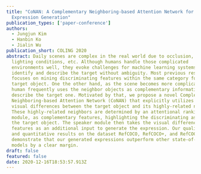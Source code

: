 ```yaml
---
title: "CoNAN: A Complementary Neighboring-based Attention Network for Referring
  Expression Generation"
publication_types: ['paper-conference']
authors:
  - Jungjun Kim
  - Hanbin Ko
  - Jialin Wu
publication_short: COLING 2020
abstract: Daily scenes are complex in the real world due to occlusion, undesired
  lighting conditions, etc. Although humans handle those complicated
  environments well, they evoke challenges for machine learning systems to
  identify and describe the target without ambiguity. Most previous research
  focuses on mining discriminating features within the same category for the
  target object. One the other hand, as the scene becomes more complicated,
  human frequently uses the neighbor objects as complementary information to
  describe the target one. Motivated by that, we propose a novel Complementary
  Neighboring-based Attention Network (CoNAN) that explicitly utilizes the
  visual differences between the target object and its highly-related neighbors.
  These highly-related neighbors are determined by an attentional ranking
  module, as complementary features, highlighting the discriminating aspects for
  the target object. The speaker module then takes the visual difference
  features as an additional input to generate the expression. Our qualitative
  and quantitative results on the dataset RefCOCO, RefCOCO+, and RefCOCOg
  demonstrate that our generated expressions outperform other state-of-the-art
  models by a clear margin.
draft: false
featured: false
date: 2020-12-16T18:53:57.913Z
---
```

